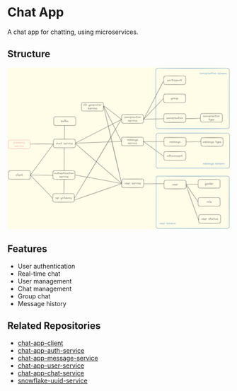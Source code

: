# Chat App

A chat app for chatting, using microservices. 

## Structure

![Structure](./assets/chat-app-structure.png)

## Features

- User authentication
- Real-time chat
- User management
- Chat management
- Group chat
- Message history

## Related Repositories

- [chat-app-client](https://github.com/huygia12/chat-app-client)
- [chat-app-auth-service](https://github.com/dungtl2003/chat-app-auth-service)
- [chat-app-message-service](https://github.com/dungtl2003/chat-app-message-service)
- [chat-app-user-service](https://github.com/huygia12/chat-app-user-service)
- [chat-app-chat-service](https://github.com/dungtl2003/chat-app-chat-service)
- [snowflake-uuid-service](https://github.com/dungtl2003/snowflake-uuid)
